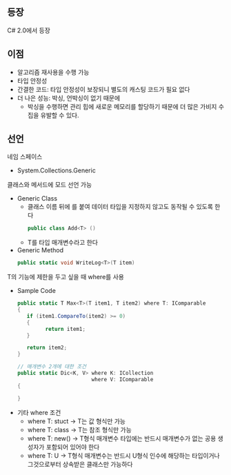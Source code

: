 ## 등장
C# 2.0에서 등장

## 이점
- 알고리즘 재사용을 수행 가능
- 타입 안정성
- 간결한 코드: 타입 안정성이 보장되니 별도의 캐스팅 코드가 필요 없다
- 더 나은 성능: 박싱, 언박싱이 없기 때문에
   - 박싱을 수행하면 관리 힙에 새로운 메모리를 할당하기 때문에 더 많은 가비지 수집을 유발할 수 있다. 

## 선언
네임 스페이스
- System.Collections.Generic

클래스와 메서드에 모드 선언 가능
- Generic Class
   - 클래스 이름 뒤에 <T>를 붙여 데이터 타입을 지정하지 않고도 동작될 수 있도록 한다
      ```c#
      public class Add<T> ()
      ``` 
   - T를 타입 매개변수라고 한다
- Generic Method
   ```csharp
   public static void WriteLog<T>(T item)
   ```

T의 기능에 제한을 두고 싶을 때 where를 사용
   - Sample Code
      ```csharp
      public static T Max<T>(T item1, T item2) where T: IComparable
      {
         if (item1.CompareTo(item2) >= 0)
         {
               return item1;
         }

         return item2;
      }

      // 매개변수 2개에 대한 조건
      public static Dic<K, V> where K: ICollection 
                              where V: IComparable 
      {

      }
      ```
   - 기타 where 조건
      - where T: stuct -> T는 값 형식만 가능
      - where T: class -> T는 참조 형식만 가능
      - where T: new() -> T형식 매개변수 타입에는 반드시 매개변수가 없는 공용 생성자가 포함되어 있어야 한다
      - where T: U -> T형식 매개변수는 반드시 U형식 인수에 해당하는 타입이거나 그것으로부터 상속받은 클래스만 가능하다
   
